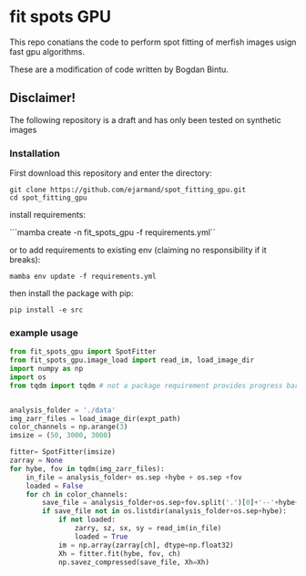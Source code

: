 # fit spots GPU

This repo conatians the code to perform spot fitting of merfish images
usign fast gpu algorithms.

These are a modification of code written by Bogdan Bintu.

## Disclaimer! 

The following repository is a draft and has only been tested on synthetic images

### Installation

First download this repository and enter the directory:

```
git clone https://github.com/ejarmand/spot_fitting_gpu.git
cd spot_fitting_gpu
```


install requirements:

```mamba create -n fit_spots_gpu -f requirements.yml``

or to add requirements to existing env (claiming no responsibility if it breaks):

```mamba env update -f requirements.yml```

then install the package with pip:

```pip install -e src```

### example usage

```python
from fit_spots_gpu import SpotFitter
from fit_spots_gpu.image_load import read_im, load_image_dir
import numpy as np
import os
from tqdm import tqdm # not a package requirement provides progress bar


analysis_folder = './data'
img_zarr_files = load_image_dir(expt_path)
color_channels = np.arange(3)
imsize = (50, 3000, 3000)

fitter= SpotFitter(imsize)
zarray = None
for hybe, fov in tqdm(img_zarr_files):
    in_file = analysis_folder+ os.sep +hybe + os.sep +fov
    loaded = False
    for ch in color_channels:
        save_file = analysis_folder+os.sep+fov.split('.')[0]+'--'+hybe+'_fits_icol'+str(icol)+'.npz'
        if save_file not in os.listdir(analysis_folder+os.sep+hybe):
            if not loaded:
                zarry, sz, sx, sy = read_im(in_file)
                loaded = True
            im = np.array(zarray[ch], dtype=np.float32)            
            Xh = fitter.fit(hybe, fov, ch)
            np.savez_compressed(save_file, Xh=Xh)
```